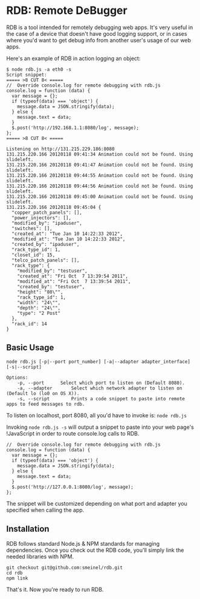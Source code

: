 RDB: Remote DeBugger
=====
RDB is a tool intended for remotely debugging web apps. It's very useful in the case of a device that doesn't have good logging support, or in cases where you'd want to get debug info from another user's usage of our web apps.

Here's an example of RDB in action logging an object:

    $ node rdb.js -a eth0 -s
    Script snippet:
    ===== >8 CUT 8< =====
    //	Override console.log for remote debugging with rdb.js
    console.log = function (data) {
      var message = {};
      if (typeof(data) === 'object') {
        message.data = JSON.stringify(data);
      } else {
        message.text = data;
      }
      $.post('http://192.168.1.1:8080/log', message);
    };
    ===== >8 CUT 8< =====
    
    Listening on http://131.215.229.186:8080
    131.215.220.166 20120118 09:41:34 Animation could not be found. Using slideleft.
    131.215.220.166 20120118 09:41:47 Animation could not be found. Using slideleft.
    131.215.220.166 20120118 09:44:55 Animation could not be found. Using slideleft.
    131.215.220.166 20120118 09:44:56 Animation could not be found. Using slideleft.
    131.215.220.166 20120118 09:45:00 Animation could not be found. Using slideleft.
    131.215.220.166 20120118 09:45:04 {
      "copper_patch_panels": [],
      "power_injectors": [],
      "modified_by": "ipaduser",
      "switches": [],
      "created_at": "Tue Jan 10 14:22:33 2012",
      "modified_at": "Tue Jan 10 14:22:33 2012",
      "created_by": "ipaduser",
      "rack_type_id": 1,
      "closet_id": 15,
      "telco_patch_panels": [],
      "rack_type": {
        "modified_by": "testuser",
        "created_at": "Fri Oct  7 13:39:54 2011",
        "modified_at": "Fri Oct  7 13:39:54 2011",
        "created_by": "testuser",
        "height": "80\"",
        "rack_type_id": 1,
        "width": "24\"",
        "depth": "24\"",
        "type": "2 Post"
      },
      "rack_id": 14
    }


Basic Usage
-----
    node rdb.js [-p|--port port_number] [-a|--adapter adapter_interface] [-s|--script]
    
    Options:
    	-p, --port		Select which port to listen on (Default 8080).
    	-a, --adapter		Select which network adapter to listen on (Default lo (lo0 on OS X)).
    	-s, --script		Prints a code snippet to paste into remote apps to feed messages to rdb.

To listen on localhost, port 8080, all you'd have to invoke is:
`node rdb.js`

Invoking `node rdb.js -s` will output a snippet to paste into your web page's !JavaScript in order to route console.log calls to RDB.

    //	Override console.log for remote debugging with rdb.js
    console.log = function (data) {
      var message = {};
      if (typeof(data) === 'object') {
        message.data = JSON.stringify(data);
      } else {
        message.text = data;
      }
      $.post('http://127.0.0.1:8080/log', message);
    };


The snippet will be customized depending on what port and adapter you specified when calling the app.

Installation
-----
RDB follows standard Node.js & NPM standards for managing dependencies. Once you check out the RDB code, you'll simply link the needed libraries with NPM.

    git checkout git@github.com:smeinel/rdb.git
    cd rdb
    npm link


That's it. Now you're ready to run RDB.
